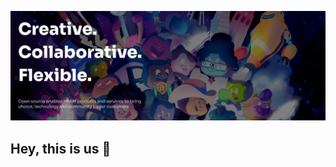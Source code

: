 ![An illustration showing a variety of differently themed Octocats. Monuments from different cities are indicated in the background like the Space Needle, Berlin Fernsehturm and Transamerica Pyramid.](https://github.com/hpassetmanagement/.github/blob/cde7cb2b577433ebab1b1221a82eb81a9c79e1c9/git-banner.png)

## Hey, this is us 👋
